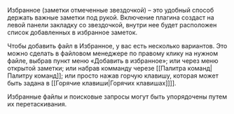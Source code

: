 Избранное (заметки отмеченные звездочкой) – это удобный способ держать важные заметки под рукой. Включение плагина создаст на левой панели закладку со звездочкой, внутри нее будет расположен список добавленных в избранное заметок.

Чтобы добавить файл в Избранное, у вас есть несколько вариантов. Это можно сделать в файловом менеджере по правому клику на нужном файле, выбрав пункт меню «Добавить в избранное»; или через меню открытой заметки; или набрав комманду черезе [[Палитра команд|Палитру команд]]; или просто нажав горчую клавишу, которая может быть задана в [[Горячие клавиши|Горячих клавишах]]]].

Избранные файлы и поисковые запросы могут быть упорядочены путем их перетаскивания.